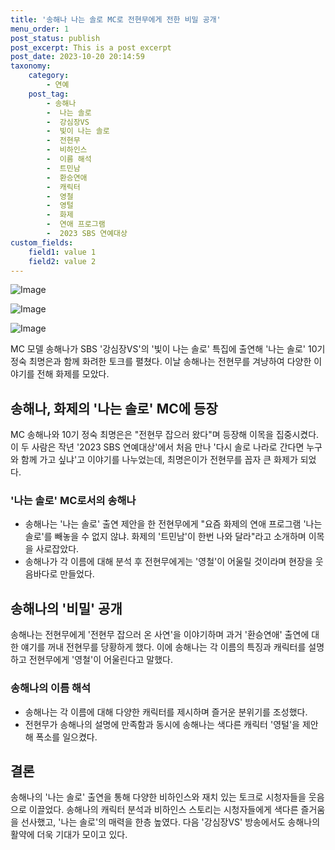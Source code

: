 ```yaml
---
title: '송해나 나는 솔로 MC로 전현무에게 전한 비밀 공개'
menu_order: 1
post_status: publish
post_excerpt: This is a post excerpt
post_date: 2023-10-20 20:14:59
taxonomy:
    category:
        - 연예
    post_tag:
        - 송해나
        -  나는 솔로
        -  강심장VS
        -  빛이 나는 솔로
        -  전현무
        -  비하인스
        -  이름 해석
        -  트민남
        -  환승연애
        -  캐릭터
        -  영철
        -  영털
        -  화제
        -  연애 프로그램
        -  2023 SBS 연예대상
custom_fields:
    field1: value 1
    field2: value 2
---
```


![Image](https://mimgnews.pstatic.net/image/076/2024/02/07/2024020701000538200062521_20240207074702540.jpg?type=w540)

![Image](https://ssl.pstatic.net/mimgnews/image/076/2024/02/07/2024020701000538200062522_20240207074702544.jpg?type=w540)

![Image](https://mimgnews.pstatic.net/image/076/2024/02/07/2024020701000538200062523_20240207074702549.jpg?type=w540)


MC 모델 송해나가 SBS '강심장VS'의 '빛이 나는 솔로' 특집에 출연해 '나는 솔로' 10기 정숙 최명은과 함께 화려한 토크를 펼쳤다. 이날 송해나는 전현무를 겨냥하여 다양한 이야기를 전해 화제를 모았다. 

## 송해나, 화제의 '나는 솔로' MC에 등장
MC 송해나와 10기 정숙 최명은은 "전현무 잡으러 왔다"며 등장해 이목을 집중시켰다. 이 두 사람은 작년 '2023 SBS 연예대상'에서 처음 만나 '다시 솔로 나라로 간다면 누구와 함께 가고 싶냐'고 이야기를 나누었는데, 최명은이가 전현무를 꼽자 큰 화제가 되었다.

### '나는 솔로' MC로서의 송해나
- 송해나는 '나는 솔로' 출연 제안을 한 전현무에게 "요즘 화제의 연애 프로그램 '나는 솔로'를 빼놓을 수 없지 않냐. 화제의 '트민남'이 한번 나와 달라"라고 소개하며 이목을 사로잡았다.
- 송해나가 각 이름에 대해 분석 후 전현무에게는 '영철'이 어울릴 것이라며 현장을 웃음바다로 만들었다.

## 송해나의 '비밀' 공개
송해나는 전현무에게 '전현무 잡으러 온 사연'을 이야기하며 과거 '환승연애' 출연에 대한 얘기를 꺼내 전현무를 당황하게 했다. 이에 송해나는 각 이름의 특징과 캐릭터를 설명하고 전현무에게 '영철'이 어울린다고 말했다.

### 송해나의 이름 해석
- 송해나는 각 이름에 대해 다양한 캐릭터를 제시하며 즐거운 분위기를 조성했다.
- 전현무가 송해나의 설명에 만족함과 동시에 송해나는 색다른 캐릭터 '영털'을 제안해 폭소를 일으켰다.

## 결론
송해나의 '나는 솔로' 출연을 통해 다양한 비하인스와 재치 있는 토크로 시청자들을 웃음으로 이끌었다. 송해나의 캐릭터 분석과 비하인스 스토리는 시청자들에게 색다른 즐거움을 선사했고, '나는 솔로'의 매력을 한층 높였다. 다음 '강심장VS' 방송에서도 송해나의 활약에 더욱 기대가 모이고 있다.
